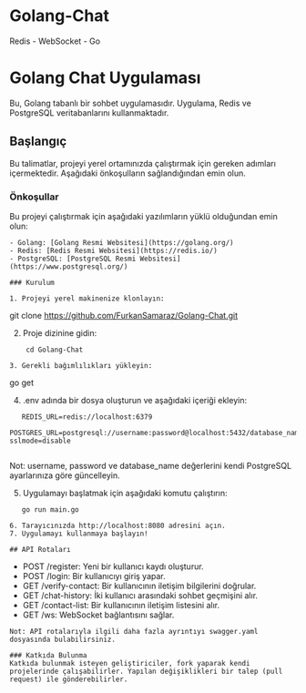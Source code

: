 # Golang-Chat
Redis - WebSocket - Go

# Golang Chat Uygulaması

Bu, Golang tabanlı bir sohbet uygulamasıdır. Uygulama, Redis ve PostgreSQL veritabanlarını kullanmaktadır.

## Başlangıç

Bu talimatlar, projeyi yerel ortamınızda çalıştırmak için gereken adımları içermektedir. Aşağıdaki önkoşulların sağlandığından emin olun.

### Önkoşullar

Bu projeyi çalıştırmak için aşağıdaki yazılımların yüklü olduğundan emin olun:
```
- Golang: [Golang Resmi Websitesi](https://golang.org/)
- Redis: [Redis Resmi Websitesi](https://redis.io/)
- PostgreSQL: [PostgreSQL Resmi Websitesi](https://www.postgresql.org/)

### Kurulum

1. Projeyi yerel makinenize klonlayın:

```
   git clone https://github.com/FurkanSamaraz/Golang-Chat.git

2. Proje dizinine gidin:
```
    cd Golang-Chat
    
3. Gerekli bağımlılıkları yükleyin:
```
   go get
   
4. .env adında bir dosya oluşturun ve aşağıdaki içeriği ekleyin:
```
   REDIS_URL=redis://localhost:6379
   POSTGRES_URL=postgresql://username:password@localhost:5432/database_name?sslmode=disable
   
```
   Not: username, password ve database_name değerlerini kendi PostgreSQL ayarlarınıza göre güncelleyin.
   
5. Uygulamayı başlatmak için aşağıdaki komutu çalıştırın:
```
   go run main.go
   
6. Tarayıcınızda http://localhost:8080 adresini açın.
7. Uygulamayı kullanmaya başlayın!

## API Rotaları
```
- POST /register: Yeni bir kullanıcı kaydı oluşturur.
- POST /login: Bir kullanıcıyı giriş yapar.
- GET /verify-contact: Bir kullanıcının iletişim bilgilerini doğrular.
- GET /chat-history: İki kullanıcı arasındaki sohbet geçmişini alır.
- GET /contact-list: Bir kullanıcının iletişim listesini alır.
- GET /ws: WebSocket bağlantısını sağlar.

```      
Not: API rotalarıyla ilgili daha fazla ayrıntıyı swagger.yaml dosyasında bulabilirsiniz.

### Katkıda Bulunma
Katkıda bulunmak isteyen geliştiriciler, fork yaparak kendi projelerinde çalışabilirler. Yapılan değişiklikleri bir talep (pull request) ile gönderebilirler.
   







